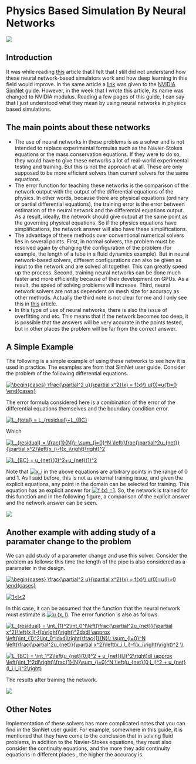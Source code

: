 # Physics Based Simulation By Neural Networks
![](https://developer-blogs.nvidia.com/wp-content/uploads/2021/11/Modulus-Stack-NVIDIA.jpg)
## Introduction
It was while reading [this](https://developer.nvidia.com/blog/accelerating-product-development-with-physics-informed-neural-networks-and-simnet) article that I felt that I still did not understand how these neural network-based simulators work and how deep learning in this field would improve. In the same article a [link](https://docs.nvidia.com/deeplearning/simnet/user-guide/SimNet_v21.06_User_Guide.pdf) was given to the [NVIDIA SimNet](https://developer.nvidia.com/modulus) guide. However, in the week that I wrote this article, its name was changed to NVIDIA modulus. Reading a few pages of this guide, I can say that I just understood what they mean by using neural networks in physics based simulations.

## The main points about these networks
- The use of neural networks in these problems is as a solver and is not intended to replace experimental formulas such as the Navier-Stokes equations or the mass conservation equations. If they were to do so, they would have to give these networks a lot of real-world experimental testing and training. But this is not the approach at all. These are only supposed to be more efficient solvers than current solvers for the same equations.
- The error function for teaching these networks is the comparison of the network output with the output of the differential equations of the physics. In other words, because there are physical equations (ordinary or partial differential equations), the training error is the error between estimation of the neural network and the differential equations output. As a result, ideally, the network should give output at the same point as the governing physical equations. So if the physics equations have simplifications, the network answer will also have these simplifications.
- The advantage of these methods over conventional numerical solvers lies in several points. First, in normal solvers, the problem must be resolved again by changing the configuration of the problem (for example, the length of a tube in a fluid dynamics example). But in neural network-based solvers, different configurations can also be given as input to the network and are solved all together. This can greatly speed up the process. Second, training neural networks can be done much faster and more efficiently because of their development on GPUs. As a result, the speed of solving problems will increase. Third, neural network solvers are not as dependent on mesh size for accuracy as other methods. Actually the third note is not clear for me and I only see this in [this](https://developer.nvidia.com/blog/accelerating-product-development-with-physics-informed-neural-networks-and-simnet) article.
- In this type of use of neural networks, there is also the issue of overfitting and etc. This means that if the network becomes too deep, it is possible that the answers will be very accurate in the points tested, but in other places the problem will be far from the correct answer.

## A Simple Example
The following is a simple example of using these networks to see how it is used in practice. The examples are from that SimNet user guide.
Consider the problem of the following differential equations.

<a href="https://www.codecogs.com/eqnedit.php?latex=\begin{cases}&space;\frac{\partial^2&space;u}{\partial&space;x^2}(x)&space;=&space;f(x)\\&space;u(0)=u(1)=0&space;\end{cases}" target="_blank"><img src="https://latex.codecogs.com/gif.latex?\begin{cases}&space;\frac{\partial^2&space;u}{\partial&space;x^2}(x)&space;=&space;f(x)\\&space;u(0)=u(1)=0&space;\end{cases}" title="\begin{cases} \frac{\partial^2 u}{\partial x^2}(x) = f(x)\\ u(0)=u(1)=0 \end{cases}" /></a>

The error formula considered here is a combination of the error of the differential equations themselves and the boundary condition error.

<a href="https://www.codecogs.com/eqnedit.php?latex=L_{total}&space;=&space;L_{residual}&plus;L_{BC}" target="_blank"><img src="https://latex.codecogs.com/gif.latex?L_{total}&space;=&space;L_{residual}&plus;L_{BC}" title="L_{total} = L_{residual}+L_{BC}" /></a>

Which

<a href="https://www.codecogs.com/eqnedit.php?latex=L_{residual}&space;=&space;\frac{1}{N}\:&space;\sum_{i=0}^N&space;\left(\frac{\partial^2u_{net}}{\partial&space;x^2}\left(x_i)-f(x_i\right)\right)^2" target="_blank"><img src="https://latex.codecogs.com/gif.latex?L_{residual}&space;=&space;\frac{1}{N}\:&space;\sum_{i=0}^N&space;\left(\frac{\partial^2u_{net}}{\partial&space;x^2}\left(x_i)-f(x_i\right)\right)^2" title="L_{residual} = \frac{1}{N}\: \sum_{i=0}^N \left(\frac{\partial^2u_{net}}{\partial x^2}\left(x_i)-f(x_i\right)\right)^2" /></a>

<a href="https://www.codecogs.com/eqnedit.php?latex=L_{BC}&space;=&space;u_{net}(0)^2&plus;u_{net}(1)^2" target="_blank"><img src="https://latex.codecogs.com/gif.latex?L_{BC}&space;=&space;u_{net}(0)^2&plus;u_{net}(1)^2" title="L_{BC} = u_{net}(0)^2+u_{net}(1)^2" /></a>

Note that <a href="https://www.codecogs.com/eqnedit.php?latex=x_i" target="_blank"><img src="https://latex.codecogs.com/gif.latex?x_i" title="x_i" /></a> in the above equations are arbitrary points in the range of 0 and 1. As I said before, this is not aد external training issue, and given the explicit equations, any point in the domain can be selected for training. 
This equation has an explicit answer for <a href="https://www.codecogs.com/eqnedit.php?latex=f&space;(x)&space;=1" target="_blank"><img src="https://latex.codecogs.com/gif.latex?f&space;(x)&space;=1" title="f (x) =1" /></a>. So, the network is trained for this function and in the following figure, a comparison of the explicit answer and the network answer can be seen.

<img src="https://aliamini87.github.io/images/Pasted image 20211105124019.png" style="display: block; margin: auto;" />


## Another example with adding study of a paramater change to the problem
We can add study of a parameter change and use this solver. Consider the problem as follows: this time the length of the pipe is also considered as a parameter in the design.

<a href="https://www.codecogs.com/eqnedit.php?latex=\begin{cases}&space;\frac{\partial^2&space;u}{\partial&space;x^2}(x)&space;=&space;f(x)\\&space;u(0)=u(l)=0&space;\end{cases}" target="_blank"><img src="https://latex.codecogs.com/gif.latex?\begin{cases}&space;\frac{\partial^2&space;u}{\partial&space;x^2}(x)&space;=&space;f(x)\\&space;u(0)=u(l)=0&space;\end{cases}" title="\begin{cases} \frac{\partial^2 u}{\partial x^2}(x) = f(x)\\ u(0)=u(l)=0 \end{cases}" /></a>

<a href="https://www.codecogs.com/eqnedit.php?latex=1<l<2" target="_blank"><img src="https://latex.codecogs.com/gif.latex?1<l<2" title="1<l<2" /></a>

In this case, it can be assumed that the function that the neural network must estimate is <a href="https://www.codecogs.com/eqnedit.php?latex=u&space;(x,&space;l)" target="_blank"><img src="https://latex.codecogs.com/gif.latex?u&space;(x,&space;l)" title="u (x, l)" /></a>. 
The error function is also as follows.

<a href="https://www.codecogs.com/eqnedit.php?latex=L_{residual}&space;=&space;\int_{1}^2\int_0^l\left(\frac{\partial^2u_{net}}{\partial&space;x^2}\left(x,l)-f(x\right)\right)^2dxdl&space;\approx&space;\left(\int_{1}^2\int_0^ldxdl\right)\frac{1}{N}\:&space;\sum_{i=0}^N&space;\left(\frac{\partial^2u_{net}}{\partial&space;x^2}\left(x_i,l_i)-f(x_i\right)\right)^2&space;\\" target="_blank"><img src="https://latex.codecogs.com/gif.latex?L_{residual}&space;=&space;\int_{1}^2\int_0^l\left(\frac{\partial^2u_{net}}{\partial&space;x^2}\left(x,l)-f(x\right)\right)^2dxdl&space;\approx&space;\left(\int_{1}^2\int_0^ldxdl\right)\frac{1}{N}\:&space;\sum_{i=0}^N&space;\left(\frac{\partial^2u_{net}}{\partial&space;x^2}\left(x_i,l_i)-f(x_i\right)\right)^2&space;\\" title="L_{residual} = \int_{1}^2\int_0^l\left(\frac{\partial^2u_{net}}{\partial x^2}\left(x,l)-f(x\right)\right)^2dxdl \approx \left(\int_{1}^2\int_0^ldxdl\right)\frac{1}{N}\: \sum_{i=0}^N \left(\frac{\partial^2u_{net}}{\partial x^2}\left(x_i,l_i)-f(x_i\right)\right)^2 \\" /></a>

<a href="https://www.codecogs.com/eqnedit.php?latex=L_{BC}&space;=&space;\int_1^2\left(u_{net}(0,l)^2&space;&plus;&space;u_{net}(l,l)^2\right)dl&space;\approx&space;\left(\int_1^2dl\right)\frac{1}{N}\sum_{i=0}^N&space;\left(u_{net}(0,l_i)^2&space;&plus;&space;u_{net}(l_i,l_i)^2\right)" target="_blank"><img src="https://latex.codecogs.com/gif.latex?L_{BC}&space;=&space;\int_1^2\left(u_{net}(0,l)^2&space;&plus;&space;u_{net}(l,l)^2\right)dl&space;\approx&space;\left(\int_1^2dl\right)\frac{1}{N}\sum_{i=0}^N&space;\left(u_{net}(0,l_i)^2&space;&plus;&space;u_{net}(l_i,l_i)^2\right)" title="L_{BC} = \int_1^2\left(u_{net}(0,l)^2 + u_{net}(l,l)^2\right)dl \approx \left(\int_1^2dl\right)\frac{1}{N}\sum_{i=0}^N \left(u_{net}(0,l_i)^2 + u_{net}(l_i,l_i)^2\right)" /></a>

The results after training the network.

<img src="https://aliamini87.github.io/images/Pasted image 20211105131715.png" style="display: block; margin: auto;" />


## Other Notes
Implementation of these solvers has more complicated notes that you can find in the SimNet user guide.
For example, somewhere in this guide, it is mentioned that they have come to the conclusion that in solving fluid problems, in addition to the Navier-Stokes equations, they must also consider the continuity equations, and the more they add continuity equations in different places , the higher the accuracy is.

